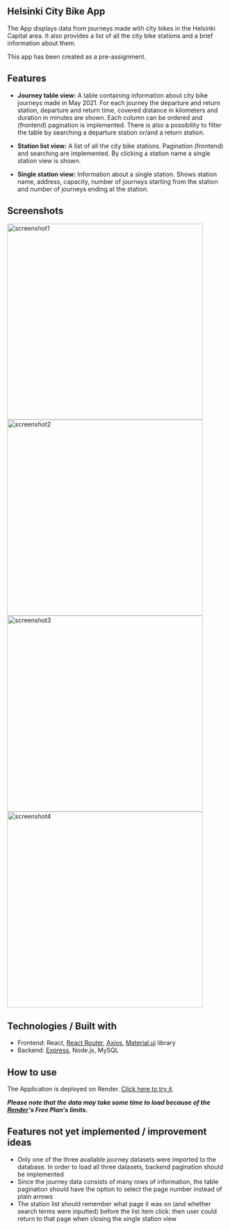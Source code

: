## Helsinki City Bike App

The App displays data from journeys made with city bikes in the Helsinki Capital area. 
It also provides a list of all the city bike stations and a brief information about them.

This app has been created as a pre-assignment.

## Features

- **Journey table view:** A table containing information about city bike journeys made in May 2021. For each journey the departure and return station, departure and return time, covered distance in kilometers and duration in minutes are shown. Each column can be ordered and (frontend) pagination is implemented. There is also a possibility to filter the table by searching a departure station or/and a return station.

- **Station list view:** A list of all the city bike stations. Pagination (frontend) and searching are implemented. By clicking a station name a single station view is shown.

- **Single station view:** Information about a single station. Shows station name, address, capacity, number of journeys starting from the station and number of journeys ending at the station.

## Screenshots

<img width="450" alt="screenshot1" src="https://user-images.githubusercontent.com/77788900/216107473-4f86a0bf-6941-40eb-be2c-af15ab119c43.png"> 
<img width="450" alt="screenshot2" src="https://user-images.githubusercontent.com/77788900/216107816-122b4f67-79dd-4baa-a95d-7412241d922a.png">
<img width="450" alt="screenshot3" src="https://user-images.githubusercontent.com/77788900/216107831-480216b6-b7e4-4eb6-bfe5-12072bfb92c4.png">
<img width="450" alt="screenshot4" src="https://user-images.githubusercontent.com/77788900/216107847-5331b124-399a-4cbb-919a-da5bbc269b00.png">

## Technologies / Built with

- Frontend: React, [React Router](https://github.com/remix-run/react-router), [Axios](https://github.com/axios/axios), [Material.ui](https://mui.com/) library
- Backend: [Express](https://expressjs.com/), Node.js, MySQL

## How to use

The Application is deployed on Render. [Click here to try it](https://city-bike-app.onrender.com/).

***Please note that the data may take some time to load because of the [Render](https://render.com/)'s Free Plan's limits.***



## Features not yet implemented / improvement ideas

- Only one of the three available journey datasets were imported to the database. In order to load all three datasets, backend pagination should be implemented
- Since the journey data consists of many rows of information, the table pagination should have the option to select the page number instead of plain arrows
- The station list should remember what page it was on (and whether search terms were inputted) before the list item click: then user could return to that page when closing the single station view
